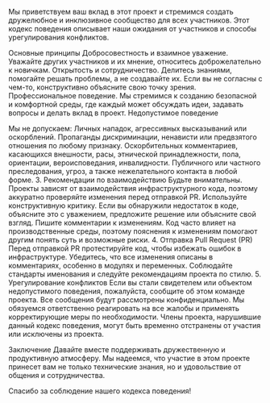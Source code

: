 Мы приветствуем ваш вклад в этот проект и стремимся создать дружелюбное и инклюзивное сообщество для всех участников. Этот кодекс поведения описывает наши ожидания от участников и способы урегулирования конфликтов.

Основные принципы
Добросовестность и взаимное уважение. Уважайте других участников и их мнение, относитесь доброжелательно к новичкам.
Открытость и сотрудничество. Делитесь знаниями, помогайте решать проблемы, а не создавайте их. Если вы не согласны с чем-то, конструктивно объясните свою точку зрения.
Профессиональное поведение. Мы стремимся к созданию безопасной и комфортной среды, где каждый может обсуждать идеи, задавать вопросы и делать вклад в проект.
Недопустимое поведение

Мы не допускаем:
Личных нападок, агрессивных высказываний или оскорблений.
Пропаганды дискриминации, ненависти или предвзятого отношения по любому признаку.
Оскорбительных комментариев, касающихся внешности, расы, этнической принадлежности, пола, ориентации, вероисповедания, инвалидности.
Публичного или частного преследования, угроз, а также нежелательного контакта в любой форме.
3. Рекомендации по взаимодействию
Будьте внимательны. Проекты зависят от взаимодействия инфраструктурного кода, поэтому аккуратно проверяйте изменения перед отправкой PR.
Используйте конструктивную критику. Если вы обнаружили недостаток в коде, объясните это с уважением, предложите решение или объясните свой взгляд.
Пишите комментарии к изменениям. Код часто влияет на производственные среды, поэтому пояснения к изменениям помогают другим понять суть и возможные риски.
4. Отправка Pull Request (PR)
Перед отправкой PR протестируйте код, чтобы избежать ошибок в инфраструктуре.
Убедитесь, что все изменения описаны в комментариях, особенно в модулях и переменных.
Соблюдайте стандарты именования и следуйте рекомендациям проекта по стилю.
5. Урегулирование конфликтов
Если вы стали свидетелем или объектом недопустимого поведения, пожалуйста, сообщите об этом команде проекта. Все сообщения будут рассмотрены конфиденциально.
Мы обязуемся ответственно реагировать на все жалобы и применять корректирующие меры по необходимости. Члены проекта, нарушившие данный кодекс поведения, могут быть временно отстранены от участия или исключены из проекта.

Заключение
Давайте вместе поддерживать дружественную и продуктивную атмосферу. Мы надеемся, что участие в этом проекте принесет вам не только технические знания, но и удовольствие от общения и сотрудничества.

Спасибо за соблюдение нашего кодекса поведения!